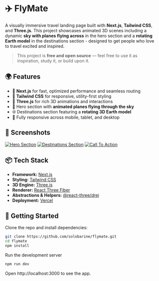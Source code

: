 # ✈️ FlyMate

A visually immersive travel landing page built with **Next.js**, **Tailwind CSS**, and **Three.js**. This project showcases animated 3D scenes including a dynamic **sky with planes flying across** in the hero section and a **rotating Earth model** in the destinations section - designed to get people who love to travel excited and inspired.

> This project is **free and open source** — feel free to use it as inspiration, study it, or build upon it.

## 🌍 Features

- 🚀 **Next.js** for fast, optimized performance and seamless routing
- 🎨 **Tailwind CSS** for responsive, utility-first styling
- 🌌 **Three.js** for rich 3D animations and interactions
- 🛫 Hero section with **animated planes flying through the sky**
- 🌐 Destinations section featuring a **rotating 3D Earth model**
- 📱 Fully responsive across mobile, tablet, and desktop

## 📸 Screenshots

[![Hero Section](https://i.postimg.cc/rm2Tgcm4/Screenshot-2025-06-02-021742.png)](https://postimg.cc/R3d2VkwC)
[![Destinations Section](https://i.postimg.cc/s24znqZ0/Screenshot-2025-06-02-021812.png)](https://postimg.cc/8Fcxcy4h)
[![Call To Action](https://i.postimg.cc/k5m9vqDb/Screenshot-2025-06-02-021827.png)](https://postimg.cc/0zcL8gYk)

## 📦 Tech Stack

- **Framework:** [Next.js](https://nextjs.org)
- **Styling:** [Tailwind CSS](https://tailwindcss.com)
- **3D Engine:** [Three.js](https://threejs.org)
- **Renderer:** [React Three Fiber](https://docs.pmnd.rs/react-three-fiber)
- **Abstractions & Helpers:** [@react-three/drei](https://github.com/pmndrs/drei)
- **Deployment:** [Vercel](https://vercel.com)

## 🚀 Getting Started

Clone the repo and install dependencies:

```bash
git clone https://github.com/solobarine/flymate.git
cd flymate
npm install
```

Run the development server

```bash
npm run dev
```

Open http://localhost:3000 to see the app.
